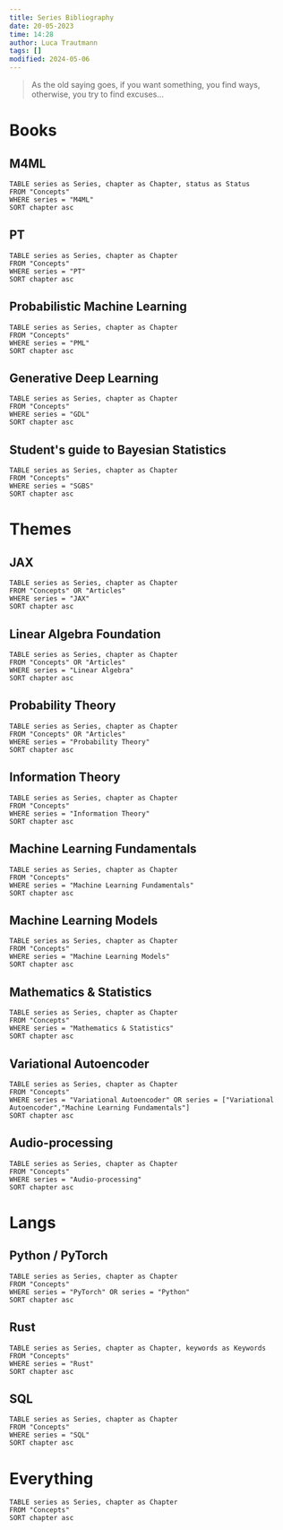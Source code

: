 ```yaml
---
title: Series Bibliography
date: 20-05-2023
time: 14:28
author: Luca Trautmann
tags: []
modified: 2024-05-06
---
```


> As the old saying goes, if you want something, you find ways, otherwise, you try to find excuses...
# Books
## M4ML
```dataview
TABLE series as Series, chapter as Chapter, status as Status
FROM "Concepts"
WHERE series = "M4ML"
SORT chapter asc
```

## PT
```dataview
TABLE series as Series, chapter as Chapter
FROM "Concepts"
WHERE series = "PT"
SORT chapter asc
```

## Probabilistic Machine Learning
```dataview
TABLE series as Series, chapter as Chapter
FROM "Concepts"
WHERE series = "PML"
SORT chapter asc
```

## Generative Deep Learning
```dataview
TABLE series as Series, chapter as Chapter
FROM "Concepts"
WHERE series = "GDL"
SORT chapter asc
```

## Student's guide to Bayesian Statistics
```dataview
TABLE series as Series, chapter as Chapter
FROM "Concepts"
WHERE series = "SGBS"
SORT chapter asc
```

# Themes
## JAX
```dataview
TABLE series as Series, chapter as Chapter
FROM "Concepts" OR "Articles"
WHERE series = "JAX"
SORT chapter asc
```

## Linear Algebra Foundation
```dataview
TABLE series as Series, chapter as Chapter
FROM "Concepts" OR "Articles"
WHERE series = "Linear Algebra"
SORT chapter asc
```

## Probability Theory
```dataview
TABLE series as Series, chapter as Chapter
FROM "Concepts" OR "Articles"
WHERE series = "Probability Theory"
SORT chapter asc
```

## Information Theory
```dataview
TABLE series as Series, chapter as Chapter
FROM "Concepts"
WHERE series = "Information Theory"
SORT chapter asc
```

## Machine Learning Fundamentals
```dataview
TABLE series as Series, chapter as Chapter
FROM "Concepts"
WHERE series = "Machine Learning Fundamentals"
SORT chapter asc
```

## Machine Learning Models
```dataview
TABLE series as Series, chapter as Chapter
FROM "Concepts"
WHERE series = "Machine Learning Models"
SORT chapter asc
```

## Mathematics & Statistics
```dataview
TABLE series as Series, chapter as Chapter
FROM "Concepts"
WHERE series = "Mathematics & Statistics"
SORT chapter asc
```

## Variational Autoencoder
```dataview
TABLE series as Series, chapter as Chapter
FROM "Concepts"
WHERE series = "Variational Autoencoder" OR series = ["Variational Autoencoder","Machine Learning Fundamentals"]
SORT chapter asc
```

## Audio-processing
```dataview
TABLE series as Series, chapter as Chapter
FROM "Concepts"
WHERE series = "Audio-processing"
SORT chapter asc
```

# Langs

## Python / PyTorch
```dataview
TABLE series as Series, chapter as Chapter
FROM "Concepts"
WHERE series = "PyTorch" OR series = "Python"
SORT chapter asc
```

## Rust
```dataview
TABLE series as Series, chapter as Chapter, keywords as Keywords
FROM "Concepts"
WHERE series = "Rust"
SORT chapter asc
```

## SQL
```dataview
TABLE series as Series, chapter as Chapter
FROM "Concepts"
WHERE series = "SQL"
SORT chapter asc
```



# Everything
```dataview
TABLE series as Series, chapter as Chapter
FROM "Concepts"
SORT chapter asc
```
